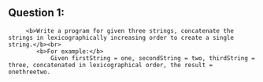 ## Question 1:
         <b>Write a program for given three strings, concatenate the strings in lexicographically increasing order to create a single string.</b><br>
            <b>For example:</b>
                Given firstString = one, secondString = two, thirdString = three, concatenated in lexicographical order, the result = onethreetwo.